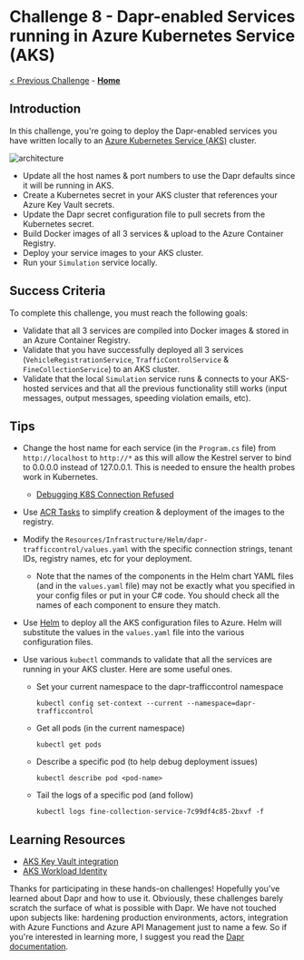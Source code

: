 # Challenge 8 - Dapr-enabled Services running in Azure Kubernetes Service (AKS)

[< Previous Challenge](./Challenge-07.md) - **[Home](../README.md)**

## Introduction

In this challenge, you're going to deploy the Dapr-enabled services you have written locally to an [Azure Kubernetes Service (AKS)](https://docs.microsoft.com/en-us/azure/aks/) cluster.

![architecture](../images/Challenge-08/architecture.png)

-   Update all the host names & port numbers to use the Dapr defaults since it will be running in AKS.
-   Create a Kubernetes secret in your AKS cluster that references your Azure Key Vault secrets.
-   Update the Dapr secret configuration file to pull secrets from the Kubernetes secret.
-   Build Docker images of all 3 services & upload to the Azure Container Registry.
-   Deploy your service images to your AKS cluster.
-   Run your `Simulation` service locally.

## Success Criteria

To complete this challenge, you must reach the following goals:

-   Validate that all 3 services are compiled into Docker images & stored in an Azure Container Registry.
-   Validate that you have successfully deployed all 3 services (`VehicleRegistrationService`, `TrafficControlService` & `FineCollectionService`) to an AKS cluster.
-   Validate that the local `Simulation` service runs & connects to your AKS-hosted services and that all the previous functionality still works (input messages, output messages, speeding violation emails, etc).

## Tips

-   Change the host name for each service (in the `Program.cs` file) from `http://localhost` to `http://*` as this will allow the Kestrel server to bind to 0.0.0.0 instead of 127.0.0.1. This is needed to ensure the health probes work in Kubernetes.
    -   [Debugging K8S Connection Refused](https://miuv.blog/2021/12/08/debugging-k8s-connection-refused)
-   Use [ACR Tasks](https://docs.microsoft.com/en-us/azure/container-registry/container-registry-tasks-overview) to simplify creation & deployment of the images to the registry.
-   Modify the `Resources/Infrastructure/Helm/dapr-trafficcontrol/values.yaml` with the specific connection strings, tenant IDs, registry names, etc for your deployment.
    -   Note that the names of the components in the Helm chart YAML files (and in the `values.yaml` file) may not be exactly what you specified in your config files or put in your C# code. You should check all the names of each component to ensure they match.
-   Use [Helm](https://helm.sh/docs/) to deploy all the AKS configuration files to Azure. Helm will substitute the values in the `values.yaml` file into the various configuration files.
-   Use various `kubectl` commands to validate that all the services are running in your AKS cluster. Here are some useful ones.

    -   Set your current namespace to the dapr-trafficcontrol namespace

        ```shell
        kubectl config set-context --current --namespace=dapr-trafficcontrol
        ```

    -   Get all pods (in the current namespace)

        ```shell
        kubectl get pods
        ```

    -   Describe a specific pod (to help debug deployment issues)

        ```shell
        kubectl describe pod <pod-name>
        ```

    -   Tail the logs of a specific pod (and follow)

        ```shell
        kubectl logs fine-collection-service-7c99df4c85-2bxvf -f
        ```

## Learning Resources

-   [AKS Key Vault integration](https://learn.microsoft.com/en-us/azure/aks/csi-secrets-store-driver)
-   [AKS Workload Identity](https://learn.microsoft.com/en-us/azure/aks/workload-identity-overview)

Thanks for participating in these hands-on challenges! Hopefully you've learned about Dapr and how to use it. Obviously, these challenges barely scratch the surface of what is possible with Dapr. We have not touched upon subjects like: hardening production environments, actors, integration with Azure Functions and Azure API Management just to name a few. So if you're interested in learning more, I suggest you read the [Dapr documentation](https://docs.dapr.io).
